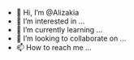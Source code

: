 - 👋 Hi, I’m @Alizakia
- 👀 I’m interested in ...
- 🌱 I’m currently learning ...
- 💞️ I’m looking to collaborate on ...
- 📫 How to reach me ...

<!---
Alizakia/Alizakia is a ✨ special ✨ repository because its `README.md` (this file) appears on your GitHub profile.
You can click the Preview link to take a look at your changes.
--->
